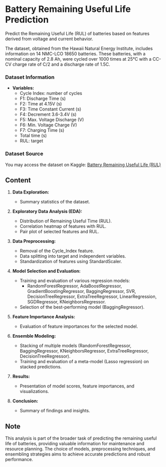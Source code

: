 # Battery Remaining Useful Life Prediction

Predict the Remaining Useful Life (RUL) of batteries based on features derived from voltage and current behavior.

The dataset, obtained from the Hawaii Natural Energy Institute, includes information on 14 NMC-LCO 18650 batteries. These batteries, with a nominal capacity of 2.8 Ah, were cycled over 1000 times at 25°C with a CC-CV charge rate of C/2 and a discharge rate of 1.5C.

### Dataset Information
- **Variables:**
  - Cycle Index: number of cycles
  - F1: Discharge Time (s)
  - F2: Time at 4.15V (s)
  - F3: Time Constant Current (s)
  - F4: Decrement 3.6-3.4V (s)
  - F5: Max. Voltage Discharge (V)
  - F6: Min. Voltage Charge (V)
  - F7: Charging Time (s)
  - Total time (s)
  - RUL: target

### Dataset Source
You may access the dataset on Kaggle: [Battery Remaining Useful Life (RUL)](https://www.kaggle.com/datasets/ignaciovinuales/battery-remaining-useful-life-rul)

## Content

1. **Data Exploration:**
   - Summary statistics of the dataset.

2. **Exploratory Data Analysis (EDA):**
   - Distribution of Remaining Useful Time (RUL).
   - Correlation heatmap of features with RUL.
   - Pair plot of selected features and RUL.

3. **Data Preprocessing:**
   - Removal of the Cycle_Index feature.
   - Data splitting into target and independent variables.
   - Standardization of features using StandardScaler.

4. **Model Selection and Evaluation:**
   - Training and evaluation of various regression models:
     - RandomForestRegressor, AdaBoostRegressor, GradientBoostingRegressor, BaggingRegressor, SVR, DecisionTreeRegressor, ExtraTreeRegressor, LinearRegression, SGDRegressor, KNeighborsRegressor.
   - Selection of the best-performing model (BaggingRegressor).

5. **Feature Importance Analysis:**
   - Evaluation of feature importances for the selected model.

6. **Ensemble Modeling:**
   - Stacking of multiple models (RandomForestRegressor, BaggingRegressor, KNeighborsRegressor, ExtraTreeRegressor, DecisionTreeRegressor).
   - Training and evaluation of a meta-model (Lasso regression) on stacked predictions.

7. **Results:**
   - Presentation of model scores, feature importances, and visualizations.

8. **Conclusion:**
   - Summary of findings and insights.

## Note
This analysis is part of the broader task of predicting the remaining useful life of batteries, providing valuable information for maintenance and resource planning. The choice of models, preprocessing techniques, and ensembling strategies aims to achieve accurate predictions and robust performance.
